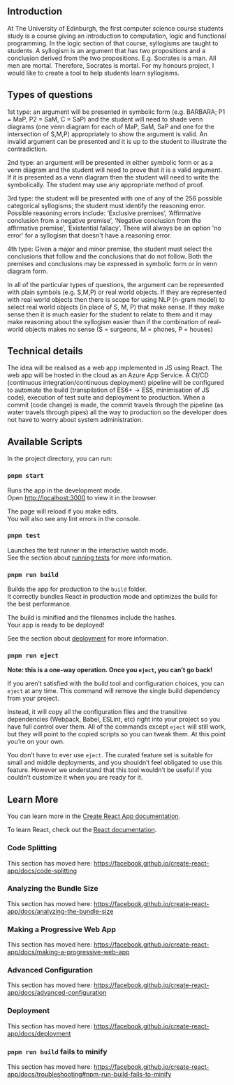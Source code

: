 ## Introduction

At The University of Edinburgh, the first computer science course students study is a course giving an introduction to computation, logic and functional programming. In the logic section of that course, syllogisms are taught to students. A syllogism is an argument that has two propositions and a conclusion derived from the two propositions. E.g. Socrates is a man. All men are mortal. Therefore, Socrates is mortal. For my honours project, I would like to create a tool to help students learn syllogisms.

## Types of questions

1st type: an argument will be presented in symbolic form (e.g. BARBARA; P1 = MaP, P2 = SaM, C = SaP) and the student will need to shade venn diagrams (one venn diagram for each of MaP, SaM, SaP and one for the intersection of S,M,P) appropriately to show the argument is valid. An invalid argument can be presented and it is up to the student to illustrate the contradiction.

2nd type: an argument will be presented in either symbolic form or as a venn diagram and the student will need to prove that it is a valid argument. If it is presented as a venn diagram then the student will need to write the symbolically. The student may use any appropriate method of proof.

3rd type: the student will be presented with one of any of the 256 possible categorical syllogisms; the student must identify the reasoning error. Possible reasoning errors include: ‘Exclusive premises’, ‘Affirmative conclusion from a negative premise’, ‘Negative conclusion from the affirmative premise’, ‘Existential fallacy’. There will always be an option 'no error' for a syllogism that doesn't have a reasoning error. 

4th type: Given a major and minor premise, the student must select the conclusions that follow and the conclusions that do not follow. Both the premises and conclusions may be expressed in symbolic form or in venn diagram form.

In all of the particular types of questions, the argument can be represented with plain symbols (e.g. S,M,P) or real world objects. If they are represented with real world objects then there is scope for using NLP (n-gram model) to select real world objects (in place of S, M, P) that make sense. If they make sense then it is much easier for the student to relate to them and it may make reasoning about the syllogism easier than if the combination of real-world objects makes no sense (S = surgeons, M = phones, P = houses)

## Technical details

The idea will be realised as a web app implemented in JS using React. The web app will be hosted in the cloud as an Azure App Service. A CI/CD (continuous integration/continuous deployment) pipeline will be configured to automate the build (transpilation of ES6+ -> ES5, minimisation of JS code), execution of test suite and deployment to production. When a commit (code change) is made, the commit travels through the pipeline (as water travels through pipes) all the way to production so the developer does not have to worry about system administration.

## Available Scripts

In the project directory, you can run:

### `pnpm start`

Runs the app in the development mode.<br>
Open [http://localhost:3000](http://localhost:3000) to view it in the browser.

The page will reload if you make edits.<br>
You will also see any lint errors in the console.

### `pnpm test`

Launches the test runner in the interactive watch mode.<br>
See the section about [running tests](https://facebook.github.io/create-react-app/docs/running-tests) for more information.

### `pnpm run build`

Builds the app for production to the `build` folder.<br>
It correctly bundles React in production mode and optimizes the build for the best performance.

The build is minified and the filenames include the hashes.<br>
Your app is ready to be deployed!

See the section about [deployment](https://facebook.github.io/create-react-app/docs/deployment) for more information.

### `pnpm run eject`

**Note: this is a one-way operation. Once you `eject`, you can’t go back!**

If you aren’t satisfied with the build tool and configuration choices, you can `eject` at any time. This command will remove the single build dependency from your project.

Instead, it will copy all the configuration files and the transitive dependencies (Webpack, Babel, ESLint, etc) right into your project so you have full control over them. All of the commands except `eject` will still work, but they will point to the copied scripts so you can tweak them. At this point you’re on your own.

You don’t have to ever use `eject`. The curated feature set is suitable for small and middle deployments, and you shouldn’t feel obligated to use this feature. However we understand that this tool wouldn’t be useful if you couldn’t customize it when you are ready for it.

## Learn More

You can learn more in the [Create React App documentation](https://facebook.github.io/create-react-app/docs/getting-started).

To learn React, check out the [React documentation](https://reactjs.org/).

### Code Splitting

This section has moved here: https://facebook.github.io/create-react-app/docs/code-splitting

### Analyzing the Bundle Size

This section has moved here: https://facebook.github.io/create-react-app/docs/analyzing-the-bundle-size

### Making a Progressive Web App

This section has moved here: https://facebook.github.io/create-react-app/docs/making-a-progressive-web-app

### Advanced Configuration

This section has moved here: https://facebook.github.io/create-react-app/docs/advanced-configuration

### Deployment

This section has moved here: https://facebook.github.io/create-react-app/docs/deployment

### `pnpm run build` fails to minify

This section has moved here: https://facebook.github.io/create-react-app/docs/troubleshooting#npm-run-build-fails-to-minify
